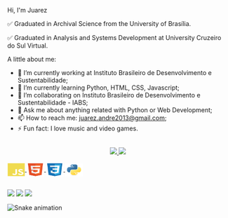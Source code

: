Hi, I'm Juarez

✅ Graduated in Archival Science from the University of Brasília.

✅ Graduated in Analysis and Systems Development at University Cruzeiro do Sul Virtual.


A little about me:

- 🔭 I’m currently working at Instituto Brasileiro de Desenvolvimento e Sustentabilidade;
- 🌱 I’m currently learning Python, HTML, CSS, Javascript;
- 👯 I’m collaborating on Instituto Brasileiro de Desenvolvimento e Sustentabilidade - IABS;
- 💬 Ask me about anything related with Python or Web Development;
- 📫 How to reach me: juarez.andre2013@gmail.com;
- ⚡ Fun fact: I love music and video games.
##
<div align="center">
  <a href="https://github.com/juarez-andre">
  <img height="180em" src="https://github-readme-stats.vercel.app/api?username=juarez-andre&show_icons=true&theme=dark&include_all_commits=true&count_private=true"/>
  <img height="180em" src="https://github-readme-stats.vercel.app/api/top-langs/?username=juarez-andre&layout=compact&langs_count=7&theme=dark"/>
</div>
  
  <div style="display: inline_block"><br>
  <img align="center" alt="Juarez-Js" height="30" width="40" src="https://raw.githubusercontent.com/devicons/devicon/master/icons/javascript/javascript-plain.svg">
  <img align="center" alt="Juarez-HTML" height="30" width="40" src="https://raw.githubusercontent.com/devicons/devicon/master/icons/html5/html5-original.svg">
  <img align="center" alt="Juarez-CSS" height="30" width="40" src="https://raw.githubusercontent.com/devicons/devicon/master/icons/css3/css3-original.svg">
  <img align="center" alt="Juarez-Python" height="30" width="40" src="https://raw.githubusercontent.com/devicons/devicon/master/icons/python/python-original.svg">
</div>
  
  ##
  
 <div> 
  <a href="https://instagram.com/juarez_andre_" target="_blank"><img src="https://img.shields.io/badge/-Instagram-%23E4405F?style=for-the-badge&logo=instagram&logoColor=white" target="_blank"></a>
  <a href = "mailto:juarez.andre2013@gmail.com"><img src="https://img.shields.io/badge/-Gmail-%23333?style=for-the-badge&logo=gmail&logoColor=white" target="_blank"></a>
  <a href="https://www.linkedin.com/in/juarez-alves-7610591b9/" target="_blank"><img src="https://img.shields.io/badge/-LinkedIn-%230077B5?style=for-the-badge&logo=linkedin&logoColor=white" target="_blank"></a> 

   ![Snake animation](https://github.com/juarez-andre/juarez-andre/blob/output/github-contribution-grid-snake.svg)
   
</div>
